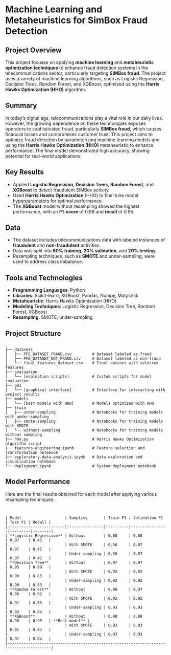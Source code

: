 # Machine Learning and Metaheuristics for SimBox Fraud Detection

## Project Overview

This project focuses on applying **machine learning** and **metaheuristic optimization techniques** to enhance fraud detection systems in the telecommunications sector, particularly targeting **SIMBox fraud**. The project uses a variety of machine learning algorithms, such as Logistic Regression, Decision Trees, Random Forest, and XGBoost, optimized using the **Harris Hawks Optimization (HHO)** algorithm.

## Summary

In today’s digital age, telecommunications play a vital role in our daily lives. However, the growing dependence on these technologies exposes operators to sophisticated fraud, particularly **SIMBox fraud**, which causes financial losses and compromises customer trust. This project aims to optimize fraud detection by parameterizing machine learning models and using the **Harris Hawks Optimization (HHO)** metaheuristic to enhance performance. The final model demonstrated high accuracy, showing potential for real-world applications.

## Key Results

- Applied **Logistic Regression**, **Decision Trees**, **Random Forest**, and **XGBoost** to detect fraudulent SIMBox activity.
- Used **Harris Hawks Optimization** (HHO) to fine-tune model hyperparameters for optimal performance.
- The **XGBoost** model without resampling showed the highest performance, with an **F1-score** of 0.98 and **recall** of 0.95.

## Data

- The dataset includes telecommunications data with labeled instances of **fraudulent** and **non-fraudulent** activities.
- Data was split into **60% training**, **20% validation**, and **20% testing**.
- Resampling techniques, such as **SMOTE** and under-sampling, were used to address class imbalance.

## Tools and Technologies

- **Programming Languages**: Python
- **Libraries**: Scikit-learn, XGBoost, Pandas, Numpy, Matplotlib
- **Metaheuristic**: Harris Hawks Optimization (HHO)
- **Modeling Techniques**: Logistic Regression, Decision Tree, Random Forest, XGBoost
- **Resampling**: SMOTE, under-sampling

## Project Structure

```plaintext
.
├── datasets
│   ├── PFE_DATASET_FRAUD.csv         # Dataset labeled as fraud
│   ├── PFE_DATASET_NOT_FRAUD.csv     # Dataset labeled as non-fraud
│   └── final_features_dataset.csv    # Final dataset with selected features
├── evaluation
│   └── [evaluation scripts]          # Custom scripts for model evaluation
├── GUI
│   └── [graphical interface]         # Interface for interacting with project results
├── models
│   └── [best models with HHO]        # Models optimized with HHO
├── train
│   ├── under-sampling                # Notebooks for training models with under-sampling
│   ├── smote-sampling                # Notebooks for training models with SMOTE
│   └── without-sampling              # Notebooks for training models without sampling
├── hho.py                            # Harris Hawks Optimization algorithm script
├── features-engineering.ipynb        # Feature selection and transformation notebook
├── exploratory-data-analysis.ipynb   # Data exploration and visualization notebook
└── deployment.ipynb                  # System deployment notebook

```

## Model Performance

Here are the final results obtained for each model after applying various resampling techniques:

```plaintext


| Model                   | Sampling       | Train F1 | Validation F1  | Test F1 | Recall |
|-------------------------|----------------|----------|----------------|---------|--------|
| **Logistic Regression** | Without        | 0.08     | 0.08           | 0.07    | 0.45   |
|                         | With SMOTE     | 0.56     | 0.07           | 0.07    | 0.45   |
|                         | Under-sampling | 0.50     | 0.07           | 0.07    | 0.42   |
| **Decision Tree**       | Without        | 0.97     | 0.97           | 0.95    | 0.89   |
|                         | With SMOTE     | 0.92     | 0.92           | 0.90    | 0.83   |
|                         | Under-sampling | 0.92     | 0.92           | 0.90    | 0.83   |
| **Random Forest**       | Without        | 0.98     | 0.97           | 0.96    | 0.92   |
|                         | With SMOTE     | 0.92     | 0.92           | 0.91    | 0.83   |
|                         | Under-sampling | 0.93     | 0.93           | 0.92    | 0.84   |
| **XGBoost**             | Without        | 0.98     | 0.98           | 0.98    | 0.95   | **Best model** |
|                         | With SMOTE     | 0.93     | 0.93           | 0.91    | 0.84   |
|                         | Under-sampling | 0.93     | 0.93           | 0.91    | 0.84   |
|-----------------------------------------------------------------------------------------|
